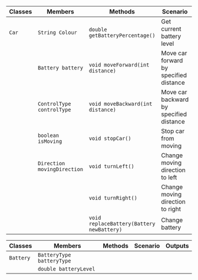 | Classes | Members                     | Methods                                   | Scenario                                | Outputs       |
|---------|-----------------------------|-------------------------------------------|-----------------------------------------|---------------|
| `Car`   | `String Colour`             | `double getBatteryPercentage()`           | Get current battery level               | battery level |
|         | `Battery battery`           | `void moveForward(int distance)`          | Move car forward by specified distance  |               |
|         | `ControlType controlType`   | `void moveBackward(int distance)`         | Move car backward by specified distance |               |
|         | `boolean isMoving`          | `void stopCar()`                          | Stop car from moving                    |               |
|         | `Direction movingDirection` | `void turnLeft()`                         | Change moving direction to left         |               |
|         |                             | `void turnRight()`                        | Change moving direction to right        |               |
|         |                             | `void replaceBattery(Battery newBattery)` | Change battery                          |               |

| Classes   | Members                   | Methods | Scenario | Outputs |
|-----------|---------------------------|---------|----------|---------|
| `Battery` | `BatteryType batteryType` |         |          |         |
|           | `double batteryLevel`     |         |          |         |


